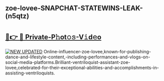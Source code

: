 ## zoe-lovee-SNAPCHAT-STATEWINS-LEAK-(n5qtz)


# <h2><a href="https://mediaupload.pro?-20M">🔗👉 🔴 Private-P𝚑ot𝚘𝚜-V𝚒d𝚎o</a></h2>

[![NEW UPDATED](https://i.imgur.com/0qMVB7G.gif)](https://mediaupload.pro?-20M)
Online-influencer-zoe-lovee,known-for-publishing-dance-and-lifestyle-content,-including-performances-and-vlogs-on-social-media-platforms.Brilliant-ventriloquist-assistant-zoe-lovee,celebrated-for-their-exceptional-abilities-and-accomplishments-in-assisting-ventriloquists.  